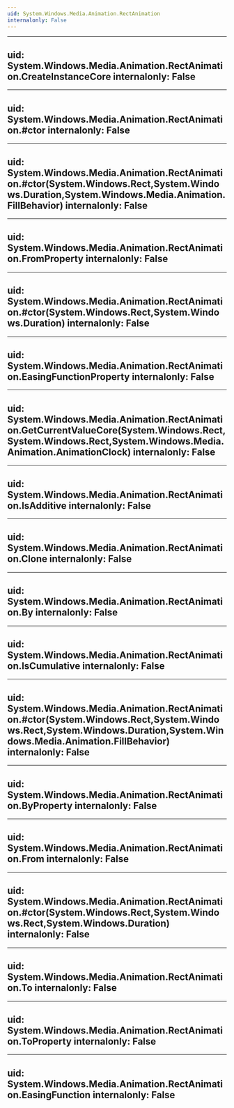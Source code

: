```yaml
---
uid: System.Windows.Media.Animation.RectAnimation
internalonly: False
---
```


---
uid: System.Windows.Media.Animation.RectAnimation.CreateInstanceCore
internalonly: False
---

---
uid: System.Windows.Media.Animation.RectAnimation.#ctor
internalonly: False
---

---
uid: System.Windows.Media.Animation.RectAnimation.#ctor(System.Windows.Rect,System.Windows.Duration,System.Windows.Media.Animation.FillBehavior)
internalonly: False
---

---
uid: System.Windows.Media.Animation.RectAnimation.FromProperty
internalonly: False
---

---
uid: System.Windows.Media.Animation.RectAnimation.#ctor(System.Windows.Rect,System.Windows.Duration)
internalonly: False
---

---
uid: System.Windows.Media.Animation.RectAnimation.EasingFunctionProperty
internalonly: False
---

---
uid: System.Windows.Media.Animation.RectAnimation.GetCurrentValueCore(System.Windows.Rect,System.Windows.Rect,System.Windows.Media.Animation.AnimationClock)
internalonly: False
---

---
uid: System.Windows.Media.Animation.RectAnimation.IsAdditive
internalonly: False
---

---
uid: System.Windows.Media.Animation.RectAnimation.Clone
internalonly: False
---

---
uid: System.Windows.Media.Animation.RectAnimation.By
internalonly: False
---

---
uid: System.Windows.Media.Animation.RectAnimation.IsCumulative
internalonly: False
---

---
uid: System.Windows.Media.Animation.RectAnimation.#ctor(System.Windows.Rect,System.Windows.Rect,System.Windows.Duration,System.Windows.Media.Animation.FillBehavior)
internalonly: False
---

---
uid: System.Windows.Media.Animation.RectAnimation.ByProperty
internalonly: False
---

---
uid: System.Windows.Media.Animation.RectAnimation.From
internalonly: False
---

---
uid: System.Windows.Media.Animation.RectAnimation.#ctor(System.Windows.Rect,System.Windows.Rect,System.Windows.Duration)
internalonly: False
---

---
uid: System.Windows.Media.Animation.RectAnimation.To
internalonly: False
---

---
uid: System.Windows.Media.Animation.RectAnimation.ToProperty
internalonly: False
---

---
uid: System.Windows.Media.Animation.RectAnimation.EasingFunction
internalonly: False
---
